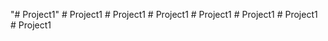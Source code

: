 "# Project1" 
#   P r o j e c t 1  
 #   P r o j e c t 1  
 #   P r o j e c t 1  
 #   P r o j e c t 1  
 #   P r o j e c t 1  
 #   P r o j e c t 1  
 #   P r o j e c t 1  
 